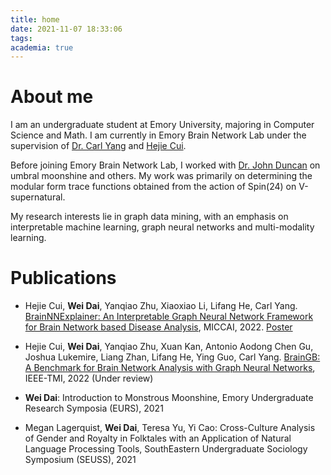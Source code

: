 ```yaml
---
title: home
date: 2021-11-07 18:33:06
tags:
academia: true
---
```


# About me

I am an undergraduate student at Emory University, majoring in Computer Science and Math. I am currently in Emory Brain Network Lab under the supervision of [Dr. Carl Yang](http://www.cs.emory.edu/~jyang71/) and [Hejie Cui](https://hejiecui.com/).

Before joining Emory Brain Network Lab, I worked with [Dr. John Duncan](https://www.math.emory.edu/people/faculty/individual.php?NUM=392) on umbral moonshine and others. My work was primarily on determining the modular form trace functions obtained from the action of Spin(24) on V-supernatural.

My research interests lie in graph data mining, with an emphasis on interpretable machine learning, graph neural networks and multi-modality learning. 

# Publications

- Hejie Cui, **Wei Dai**, Yanqiao Zhu, Xiaoxiao Li, Lifang He, Carl Yang. [BrainNNExplainer: An Interpretable Graph Neural Network Framework for Brain Network based Disease Analysis](https://arxiv.org/pdf/2107.05097.pdf), MICCAI, 2022. <a href="/resources/BrainNNExplainer_poster.pdf" target="_blank">Poster</a>

- Hejie Cui, **Wei Dai**, Yanqiao Zhu, Xuan Kan, Antonio Aodong Chen Gu, Joshua Lukemire, Liang Zhan, Lifang He, Ying Guo, Carl Yang. [BrainGB: A Benchmark for Brain Network Analysis with Graph Neural Networks](https://arxiv.org/pdf/2204.07054.pdf), IEEE-TMI, 2022 (Under review)

- **Wei Dai**: Introduction to Monstrous Moonshine, Emory Undergraduate Research Symposia (EURS), 2021

- Megan Lagerquist, **Wei Dai**, Teresa Yu, Yi Cao: Cross-Culture Analysis of Gender and Royalty in Folktales with an Application of Natural Language Processing Tools, SouthEastern Undergraduate Sociology Symposium (SEUSS), 2021


